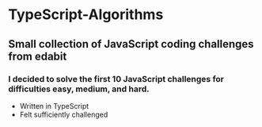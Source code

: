 # TypeScript-Algorithms

## Small collection of JavaScript coding challenges from edabit

### I decided to solve the first 10 JavaScript challenges for difficulties easy, medium, and hard.

- Written in TypeScript
- Felt sufficiently challenged
